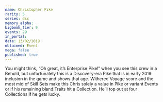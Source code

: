 ```yaml
---
name: Christopher Pike
rarity: 5
series: dsc
memory_alpha:
bigbook_tier: 9
events: 29
in_portal:
date: 13/02/2019
obtained: Event
mega: false
published: true
---
```


You might think, “Oh great, it’s Enterprise Pike!” when you see this crew in a Behold, but unfortunately this is a Discovery-era Pike that is in early 2019 inclusion in the game and shows that age. Withered Voyage score and the most mid of Skill Sets make this Chris solely a value in Pike or variant Events or if his remaining bland Traits hit a Collection. He’ll top out at four Collections if he gets lucky.
